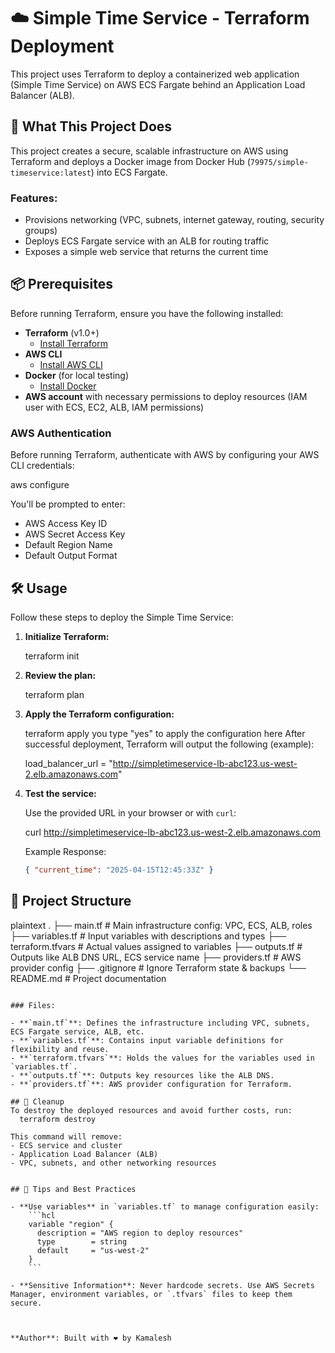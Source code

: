 # ☁️ Simple Time Service - Terraform Deployment
This project uses Terraform to deploy a containerized web application (Simple Time Service) on AWS ECS Fargate behind an Application Load Balancer (ALB).

## 🚀 What This Project Does
This project creates a secure, scalable infrastructure on AWS using Terraform and deploys a Docker image from Docker Hub (`79975/simple-timeservice:latest`) into ECS Fargate.

### Features:
- Provisions networking (VPC, subnets, internet gateway, routing, security groups)
- Deploys ECS Fargate service with an ALB for routing traffic
- Exposes a simple web service that returns the current time

## 📦 Prerequisites

Before running Terraform, ensure you have the following installed:

- **Terraform** (v1.0+)
  - [Install Terraform](https://developer.hashicorp.com/terraform/downloads)
- **AWS CLI**
  - [Install AWS CLI](https://docs.aws.amazon.com/cli/latest/userguide/getting-started-install.html)
- **Docker** (for local testing)
  - [Install Docker](https://docs.docker.com/get-docker/)
- **AWS account** with necessary permissions to deploy resources (IAM user with ECS, EC2, ALB, IAM permissions)

### AWS Authentication

Before running Terraform, authenticate with AWS by configuring your AWS CLI credentials:

aws configure


You'll be prompted to enter:
- AWS Access Key ID
- AWS Secret Access Key
- Default Region Name
- Default Output Format

## 🛠️ Usage

Follow these steps to deploy the Simple Time Service:

1. **Initialize Terraform:**

    terraform init
  

2. **Review the plan:**

    terraform plan 
    

3. **Apply the Terraform configuration:**

    terraform apply     you type "yes" to apply the configuration here 
    After successful deployment, Terraform will output the following (example):

    load_balancer_url = "http://simpletimeservice-lb-abc123.us-west-2.elb.amazonaws.com"
    

4. **Test the service:**

    Use the provided URL in your browser or with `curl`:

    curl http://simpletimeservice-lb-abc123.us-west-2.elb.amazonaws.com
    
    Example Response:
    ```json
    { "current_time": "2025-04-15T12:45:33Z" }
    ```

## 📁 Project Structure

plaintext
.
├── main.tf              # Main infrastructure config: VPC, ECS, ALB, roles
├── variables.tf         # Input variables with descriptions and types
├── terraform.tfvars     # Actual values assigned to variables
├── outputs.tf           # Outputs like ALB DNS URL, ECS service name
├── providers.tf         # AWS provider config
├── .gitignore           # Ignore Terraform state & backups
└── README.md            # Project documentation
```

### Files:

- **`main.tf`**: Defines the infrastructure including VPC, subnets, ECS Fargate service, ALB, etc.
- **`variables.tf`**: Contains input variable definitions for flexibility and reuse.
- **`terraform.tfvars`**: Holds the values for the variables used in `variables.tf`.
- **`outputs.tf`**: Outputs key resources like the ALB DNS.
- **`providers.tf`**: AWS provider configuration for Terraform.

## 🧹 Cleanup
To destroy the deployed resources and avoid further costs, run:
  terraform destroy

This command will remove:
- ECS service and cluster
- Application Load Balancer (ALB)
- VPC, subnets, and other networking resources


## 🧠 Tips and Best Practices

- **Use variables** in `variables.tf` to manage configuration easily:
    ```hcl
    variable "region" {
      description = "AWS region to deploy resources"
      type        = string
      default     = "us-west-2"
    }
    ```

- **Sensitive Information**: Never hardcode secrets. Use AWS Secrets Manager, environment variables, or `.tfvars` files to keep them secure.



**Author**: Built with ❤️ by Kamalesh
